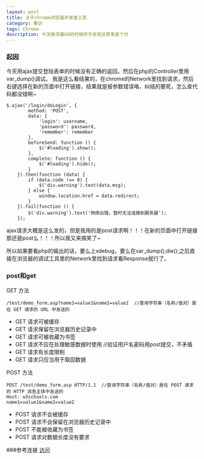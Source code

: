 ```yaml
---
layout: post
title: 关于chrome浏览器开发者工具
category: 教训
tags: Chrome
description: 今天做流量GO的时候终于发现这原来是个坑
---
```


### 起因

今天用ajax提交登陆表单的时候没有正确的返回。然后在php的Controller里用var_dump()调试。
我是这么看结果的，在chrome的Network里找到请求，然后右键选择在新的页面中打开链接，结果就是报参数错误咯，纠结的要死，怎么查代码都没错啊~

	$.ajax('/login/doLogin', {
            method: 'POST',
            data: {
                'login': username,
                'password': password,
                'remember': remember
            },
            beforeSend: function () {
                $('#loading').show();
            },
            complete: function () {
                $('#loading').hide();
            }
        }).then(function (data) {
            if (data.code !== 0) {
                $('div.warning').text(data.msg);
            } else {
                window.location.href = data.redirect;
            }
        }).fail(function () {
            $('div.warning').text('网络出错，暂时无法连接到服务器');
        });
        
ajax请求大概是这么发的，但是我用的是post请求啊！！！在新的页面中打开链接那还是post么！！！所以我又来搞笑了~


所以如果要看php的输出的话，要么上xdebug，要么在var_dump();die();之后直接在浏览器的调试工具里的Network里找到请求看Response就行了。

### post和get

GET 方法
	
	/test/demo_form.asp?name1=value1&name2=value2  //查询字符串（名称/值对）是在 GET 请求的 URL 中发送的

- GET 请求可被缓存
- GET 请求保留在浏览器历史记录中
- GET 请求可被收藏为书签
- GET 请求不应在处理敏感数据时使用	//验证用户名密码用post提交，不矛盾
- GET 请求有长度限制
- GET 请求只应当用于取回数据

POST 方法

	POST /test/demo_form.asp HTTP/1.1  //查询字符串（名称/值对）是在 POST 请求的 HTTP 消息主体中发送的
	Host: w3schools.com
	name1=value1&name2=value2

- POST 请求不会被缓存
- POST 请求不会保留在浏览器历史记录中
- POST 不能被收藏为书签
- POST 请求对数据长度没有要求


###参考连接
[访问](http://www.w3school.com.cn/tags/html_ref_httpmethods.asp)
